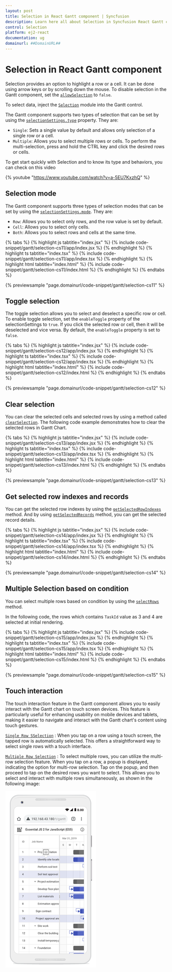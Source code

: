 ```yaml
---
layout: post
title: Selection in React Gantt component | Syncfusion
description: Learn here all about Selection in Syncfusion React Gantt component of Syncfusion Essential JS 2 and more.
control: Selection 
platform: ej2-react
documentation: ug
domainurl: ##DomainURL##
---
```


# Selection in React Gantt component

Selection provides an option to highlight a row or a cell. It can be done using arrow keys or by scrolling down the mouse. To disable selection in the Gantt component, set the [`allowSelection`](https://ej2.syncfusion.com/react/documentation/api/gantt/#allowselection) to `false`.

To select data, inject the [`Selection`](https://ej2.syncfusion.com/react/documentation/api/gantt/#selectionmodule) module into the Gantt control.

The Gantt component supports two types of selection that can be set by using the [`selectionSettings.type`](https://ej2.syncfusion.com/react/documentation/api/gantt/selectionSettings/#type) property. They are:

* `Single`: Sets a single value by default and allows only selection of a single row or a cell.
* `Multiple`: Allows you to select multiple rows or cells. To perform the multi-selection, press and hold the CTRL key and click the desired rows or cells.

To get start quickly with Selection and to know its type and behaviors, you can check on this video

{% youtube "https://www.youtube.com/watch?v=a-5EU7KxzhQ" %}

## Selection mode

The Gantt component supports three types of selection modes that can be set by using the [`selectionSettings.mode`](https://ej2.syncfusion.com/react/documentation/api/gantt/selectionSettings/#mode). They are:

* `Row`: Allows you to select only rows, and the row value is set by default.
* `Cell`: Allows you to select only cells.
* `Both`: Allows you to select rows and cells at the same time.

{% tabs %}
{% highlight js tabtitle="index.jsx" %}
{% include code-snippet/gantt/selection-cs11/app/index.jsx %}
{% endhighlight %}
{% highlight ts tabtitle="index.tsx" %}
{% include code-snippet/gantt/selection-cs11/app/index.tsx %}
{% endhighlight %}
{% highlight html tabtitle="index.html" %}
{% include code-snippet/gantt/selection-cs11/index.html %}
{% endhighlight %}
{% endtabs %}
        
{% previewsample "page.domainurl/code-snippet/gantt/selection-cs11" %}

## Toggle selection

The toggle selection allows you to select and deselect a specific row or cell. To enable toggle selection, set the `enableToggle` property of the selectionSettings to `true`. If you click the selected row or cell, then it will be deselected and vice versa.
By default, the `enableToggle` property is set to `false`.

{% tabs %}
{% highlight js tabtitle="index.jsx" %}
{% include code-snippet/gantt/selection-cs12/app/index.jsx %}
{% endhighlight %}
{% highlight ts tabtitle="index.tsx" %}
{% include code-snippet/gantt/selection-cs12/app/index.tsx %}
{% endhighlight %}
{% highlight html tabtitle="index.html" %}
{% include code-snippet/gantt/selection-cs12/index.html %}
{% endhighlight %}
{% endtabs %}
        
{% previewsample "page.domainurl/code-snippet/gantt/selection-cs12" %}

## Clear selection

You can clear the selected cells and selected rows by using a method called [`clearSelection`](https://ej2.syncfusion.com/react/documentation/api/gantt/#clearselection). The following code example demonstrates how to clear the selected rows in Gantt Chart.

{% tabs %}
{% highlight js tabtitle="index.jsx" %}
{% include code-snippet/gantt/selection-cs13/app/index.jsx %}
{% endhighlight %}
{% highlight ts tabtitle="index.tsx" %}
{% include code-snippet/gantt/selection-cs13/app/index.tsx %}
{% endhighlight %}
{% highlight html tabtitle="index.html" %}
{% include code-snippet/gantt/selection-cs13/index.html %}
{% endhighlight %}
{% endtabs %}
        
{% previewsample "page.domainurl/code-snippet/gantt/selection-cs13" %}

## Get selected row indexes and records

You can get the selected row indexes by using the [`getSelectedRowIndexes`](https://ej2.syncfusion.com/react/documentation/api/gantt/#getselectedrowindexes) method. And by using [`getSelectedRecords`](https://ej2.syncfusion.com/react/documentation/api/gantt/#getSelectedRecords) method, you can get the selected record details.

{% tabs %}
{% highlight js tabtitle="index.jsx" %}
{% include code-snippet/gantt/selection-cs14/app/index.jsx %}
{% endhighlight %}
{% highlight ts tabtitle="index.tsx" %}
{% include code-snippet/gantt/selection-cs14/app/index.tsx %}
{% endhighlight %}
{% highlight html tabtitle="index.html" %}
{% include code-snippet/gantt/selection-cs14/index.html %}
{% endhighlight %}
{% endtabs %}
        
{% previewsample "page.domainurl/code-snippet/gantt/selection-cs14" %}

## Multiple Selection based on condition

You can select multiple rows based on condition by using the [`selectRows`](https://ej2.syncfusion.com/react/documentation/api/grid/#selectrows) method.

In the following code, the rows which contains `TaskId` value as 3 and 4 are selected at initial rendering.

{% tabs %}
{% highlight js tabtitle="index.jsx" %}
{% include code-snippet/gantt/selection-cs15/app/index.jsx %}
{% endhighlight %}
{% highlight ts tabtitle="index.tsx" %}
{% include code-snippet/gantt/selection-cs15/app/index.tsx %}
{% endhighlight %}
{% highlight html tabtitle="index.html" %}
{% include code-snippet/gantt/selection-cs15/index.html %}
{% endhighlight %}
{% endtabs %}
        
{% previewsample "page.domainurl/code-snippet/gantt/selection-cs15" %}

## Touch interaction

The touch interaction feature in the Gantt component allows you to easily interact with the Gantt chart on touch screen devices. This feature is particularly useful for enhancing usability on mobile devices and tablets, making it easier to navigate and interact with the Gantt chart's content using touch gestures.

[`Single Row SSelection`](selection/#selection-mode) : When you tap on a row using a touch screen, the tapped row is automatically selected. This offers a straightforward way to select single rows with a touch interface.

[`Multiple Row Selection`](selection/#multiple-row-selection) : To select multiple rows, you can utilize the multi-row selection feature. When you tap on a row, a popup is displayed, indicating the option for multi-row selection. Tap on the popup, and then proceed to tap on the desired rows you want to select. This allows you to select and interact with multiple rows simultaneously, as shown in the following image:

![Multiple selection](../images/multiple-selection.PNG)